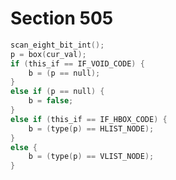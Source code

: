 # Section 505

```c << Test box register status >>=
scan_eight_bit_int();
p = box(cur_val);
if (this_if == IF_VOID_CODE) {
    b = (p == null);
}
else if (p == null) {
    b = false;
}
else if (this_if == IF_HBOX_CODE) {
    b = (type(p) == HLIST_NODE);
}
else {
    b = (type(p) == VLIST_NODE);
}
```

